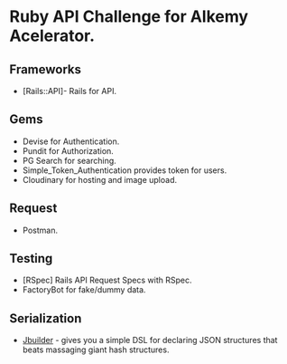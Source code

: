 
# Ruby API Challenge for Alkemy Acelerator.

## Frameworks

* [Rails::API]- Rails for API.

## Gems

*  Devise for Authentication.
*  Pundit for Authorization. 
*  PG Search for searching.
*  Simple_Token_Authentication provides token for users.
*  Cloudinary for hosting and image upload.

## Request
*  Postman.

## Testing

* [RSpec] Rails API Request Specs with RSpec.
* FactoryBot for fake/dummy data.


## Serialization

* [Jbuilder](https://github.com/rails/jbuilder) -  gives you a simple DSL for declaring JSON structures that beats massaging giant hash structures.

